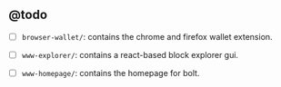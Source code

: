 ## @todo
- [ ] `browser-wallet/`: contains the chrome and firefox wallet extension.
- [ ] `www-explorer/`: contains a react-based block explorer gui.
- [ ] `www-homepage/`: contains the homepage for bolt.

